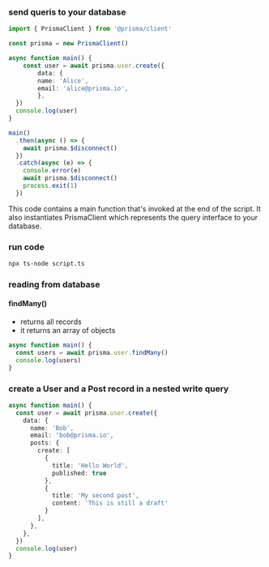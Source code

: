 ### send queris to your database
```ts
import { PrismaClient } from '@prisma/client'

const prisma = new PrismaClient()

async function main() {
    const user = await prisma.user.create({
        data: {
        name: 'Alice',
        email: 'alice@prisma.io',
        },
  })
  console.log(user)
}

main()
  .then(async () => {
    await prisma.$disconnect()
  })
  .catch(async (e) => {
    console.error(e)
    await prisma.$disconnect()
    process.exit(1)
  })
```
This code contains a main function that's invoked at the end of the script. It also instantiates PrismaClient which represents the query interface to your database.

### run code
```bash
npx ts-node script.ts
```

### reading from database
#### findMany()
- returns all records
- it returns an array of objects
```ts
async function main() {
  const users = await prisma.user.findMany()
  console.log(users)
}
```

### create a User and a Post record in a nested write query
```ts
async function main() {
  const user = await prisma.user.create({
    data: {
      name: 'Bob',
      email: 'bob@prisma.io',
      posts: {
        create: [
          {
            title: 'Hello World',
            published: true
          },
          {
            title: 'My second post',
            content: 'This is still a draft'
          }
        ],
      },
    },
  })
  console.log(user)
}
```

